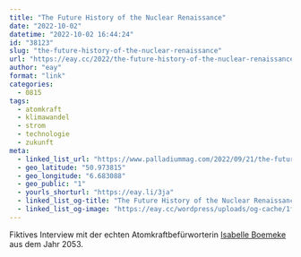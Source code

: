 ```yaml
---
title: "The Future History of the Nuclear Renaissance"
date: "2022-10-02"
datetime: "2022-10-02 16:44:24"
id: "38123"
slug: "the-future-history-of-the-nuclear-renaissance"
url: "https://eay.cc/2022/the-future-history-of-the-nuclear-renaissance/"
author: "eay"
format: "link"
categories:
  - 0815
tags:
  - atomkraft
  - klimawandel
  - strom
  - technologie
  - zukunft
meta:
  - linked_list_url: "https://www.palladiummag.com/2022/09/21/the-future-history-of-the-nuclear-renaissance-with-isabelle-boemeke/"
  - geo_latitude: "50.973815"
  - geo_longitude: "6.683088"
  - geo_public: "1"
  - yourls_shorturl: "https://eay.li/3ja"
  - linked_list_og-title: "The Future History of the Nuclear Renaissance With Isabelle Boemeke"
  - linked_list_og-image: "https://eay.cc/wordpress/uploads/og-cache/1f234a6b8f2ba84b48f9a69593d64db2.webp"
---
```


Fiktives Interview mit der echten Atomkraft­befürworterin [Isabelle Boemeke](https://twitter.com/isabelleboemeke) aus dem Jahr 2053.
